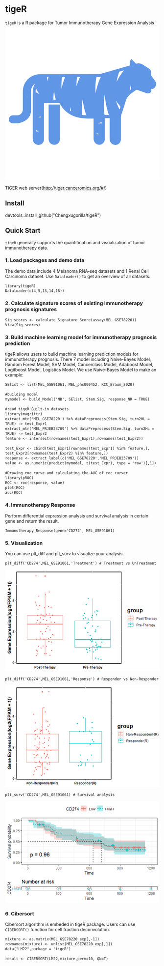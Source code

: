 # tigeR
`tigeR` is a R package for Tumor Immunotherapy Gene Expression Analysis
![Screenshot](https://github.com/Chengxugorilla/tigeR/raw/main/man/figures/logo.png)

TIGER web server(http://tiger.canceromics.org/#/)
## Install
devtools::install_github("Chengxugorilla/tigeR")

## Quick Start
`tigeR` generally supports the quantification and visualization of tumor immunotherapy data. 

### 1. Load packages and demo data
The demo data include 4 Melanoma RNA-seq datasets and 1 Renal Cell Carcinoma dataset. Use `Dataloader()` to get an overview of all datasets.
```
library(tigeR)
Dataloader(c(4,5,13,14,18))
```
### 2. Calculate signature scores of existing immunotherapy prognosis signatures
```
Sig_scores <- calculate_Signature_Score(assay(MEL_GSE78220))
View(Sig_scores)
```
### 3. Build machine learning model for immunotherapy prognosis prediction
  tigeR allows users to build machine learning prediction models for immunotherapy prognosis. There 7 model including Naive-Bayes Model, Random Forest Model, SVM Model, Cancerclass Model, Adaboost Model, Logitboost Model, Logistics Model.
  We use Naive-Bayes Model to make an example:
```
SElist <- list(MEL_GSE91061, MEL_phs000452, RCC_Braun_2020)

#building model
mymodel <- build_Model('NB', SElist, Stem.Sig, response_NR = TRUE)

#read tigeR Built-in datasets
library(magrittr)
extract_mtr('MEL_GSE78220') %>% dataPreprocess(Stem.Sig, turn2HL = TRUE) -> test_Expr1
extract_mtr('MEL_PRJEB23709') %>% dataPreprocess(Stem.Sig, turn2HL = TRUE) -> test_Expr2
feature <- intersect(rownames(test_Expr1),rownames(test_Expr2))

test_Expr <- cbind(test_Expr1[rownames(test_Expr1) %in% feature,], test_Expr2[rownames(test_Expr2) %in% feature,])
response <- extract_label(c('MEL_GSE78220','MEL_PRJEB23709'))
value <- as.numeric(predict(mymodel, t(test_Expr), type = 'raw')[,1])

#Drawing roc curve and calculating the AUC of roc curver.
library(pROC)
ROC <- roc(response, value)
plot(ROC)
auc(ROC)
```
### 4. Immunotherapy Response
Perform differential expression analysis and survival analysis in certain gene and return the result.
```
Immunotherapy_Response(gene='CD274', MEL_GSE91061)
```
### 5. Visualization
You can use plt_diff and plt_surv to visualize your analysis.
```
plt_diff('CD274',MEL_GSE91061,'Treatment') # Treatment vs UnTreatment
```
![Screenshot](https://github.com/Chengxugorilla/tigeR/raw/main/man/figures/Treatment.png)
```
plt_diff('CD274',MEL_GSE91061,'Response') # Responder vs Non-Responder
```
![Screenshot](https://github.com/Chengxugorilla/tigeR/raw/main/man/figures/Response.png)
```
plt_surv('CD274',MEL_GSE91061) # Survival analysis
```
![Screenshot](https://github.com/Chengxugorilla/tigeR/raw/main/man/figures/Survival.png)
### 6. Cibersort
Cibersort algorithm is embeded in tigeR package. Users can use `CIBERSORT()` function for cell fraction deconvolution.
```
mixture <- as.matrix(MEL_GSE78220_exp[,-1])
rownames(mixture) <- unlist(MEL_GSE78220_exp[,1])
data("LM22",package = "tigeR")

result <- CIBERSORT(LM22,mixture,perm=10, QN=T)

```
